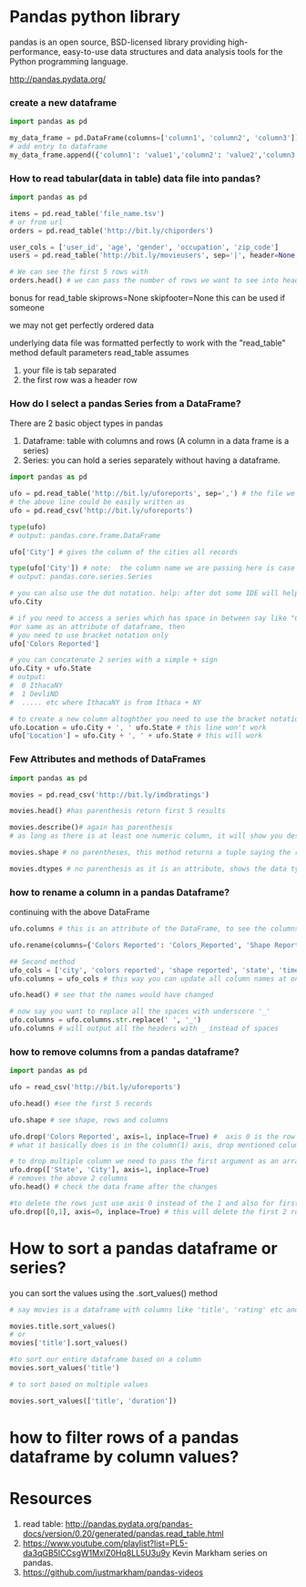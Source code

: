 # Pandas python library

pandas is an open source, BSD-licensed library providing high-performance, easy-to-use data structures and data analysis tools for the Python programming language.

http://pandas.pydata.org/

### create a new dataframe

```python
import pandas as pd

my_data_frame = pd.DataFrame(columns=['column1', 'column2', 'column3'])
# add entry to dataframe
my_data_frame.append({'column1': 'value1','column2': 'value2','column3': 'value3'})
```

### How to read tabular(data in table) data file into pandas?

```python
import pandas as pd

items = pd.read_table('file_name.tsv')
# or from url
orders = pd.read_table('http://bit.ly/chiporders')

user_cols = ['user_id', 'age', 'gender', 'occupation', 'zip_code']
users = pd.read_table('http://bit.ly/movieusers', sep='|', header=None, names=user_cols) # here the separator used by the file was | pipe, also we are passing the header info as names.

# We can see the first 5 rows with
orders.head() # we can pass the number of rows we want to see into head()
```

bonus
for read_table
skiprows=None
skipfooter=None
this can be used if someone

we may not get perfectly ordered data

underlying data file was formatted perfectly to work with the "read_table" method default parameters
read_table assumes
1. your file is tab separated
2. the first row was a header row

### How do I select a pandas Series from a DataFrame?
There are 2 basic object types in pandas
1. Dataframe: table with columns and rows (A column in a data frame is a series)
2. Series:  you can hold a series separately without having a dataframe.

```python
import pandas as pd

ufo = pd.read_table('http://bit.ly/uforeports', sep=',') # the file we are reading is a csv comma separated file.
# the above line could be easily written as
ufo = pd.read_csv('http://bit.ly/uforeports')

type(ufo)
# output: pandas.core.frame.DataFrame

ufo['City'] # gives the column of the cities all records

type(ufo['City']) # note:  the column name we are passing here is case sensitive
# output: pandas.core.series.Series

# you can also use the dot notation. help: after dot some IDE will help with a tab or something
ufo.City

# if you need to access a series which has space in between say like "Colors Reported"
#or same as an attribute of dataframe, then
# you need to use bracket notation only
ufo['Colors Reported']

# you can concatenate 2 series with a simple + sign
ufo.City + ufo.State
# output:
#  0 IthacaNY
#  1 DevliND
#  ..... etc where IthacaNY is from Ithaca + NY

# to create a new column altoghther you need to use the bracket notation. Dot notation won't work
ufo.Location = ufo.City + ', ' ufo.State # this line won't work
ufo['Location'] = ufo.City + ', ' + ufo.State # this will work

```

### Few Attributes and methods of DataFrames

```python
import pandas as pd

movies = pd.read_csv('http://bit.ly/imdbratings')

movies.head() #has parenthesis return first 5 results

movies.describe()# again has parenthesis
# as long as there is at least one numeric column, it will show you descriptive statistics of all numeric columns

movies.shape # no parentheses, this method returns a tuple saying the rows, columns our dataframe has

movies.dtypes # no parenthesis as it is an attribute, shows the data types of each columns
```

### how to rename a column in a pandas Dataframe?

continuing with the above DataFrame
```python
ufo.columns # this is an attribute of the DataFrame, to see the columns

ufo.rename(columns={'Colors Reported': 'Colors_Reported', 'Shape Reported': 'Shape_Reported', inplace=True})

## Second method
ufo_cols = ['city', 'colors reported', 'shape reported', 'state', 'time']
ufo.columns = ufo_cols # this way you can update all column names at once

ufo.head() # see that the names would have changed

# now say you want to replace all the spaces with underscore '_'
ufo.columns = ufo.columns.str.replace(' ', '_')
ufo.columns # will output all the headers with _ instead of spaces

```

### how to remove columns from a pandas dataframe?

```python
import pandas as pd

ufo = read_csv('http://bit.ly/uforeports')

ufo.head() #see the first 5 records

ufo.shape # see shape, rows and columns

ufo.drop('Colors Reported', axis=1, inplace=True) #  axis 0 is the row axis, and axis 1 is column axis
# what it basically does is in the column(1) axis, drop mentioned column and we want this operation to occur inplace.

# to drop multiple column we need to pass the first argument as an array of column names
ufo.drop(['State', 'City'], axis=1, inplace=True)
# removes the above 2 columns
ufo.head() # check the data frame after the changes

#to delete the rows just use axis 0 instead of the 1 and also for first argument pass the labels
ufo.drop([0,1], axis=0, inplace=True) # this will delete the first 2 rows of the data frame.
```

# How to sort a pandas dataframe or series?

you can sort the values using the .sort_values() method

```python
# say movies is a dataframe with columns like 'title', 'rating' etc and you want to sort only the series say title

movies.title.sort_values()
# or
movies['title'].sort_values()

#to sort our entire dataframe based on a column
movies.sort_values('title')

# to sort based on multiple values

movies.sort_values(['title', 'duration'])

```

# how to filter rows of a pandas dataframe by column values?

# Resources
1. read table: http://pandas.pydata.org/pandas-docs/version/0.20/generated/pandas.read_table.html
2. https://www.youtube.com/playlist?list=PL5-da3qGB5ICCsgW1MxlZ0Hq8LL5U3u9y Kevin Markham series on pandas.
3. https://github.com/justmarkham/pandas-videos
